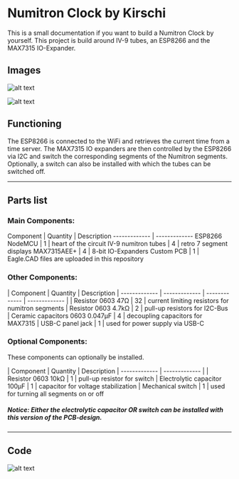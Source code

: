 # Numitron Clock by Kirschi

This is a small documentation if you want to build a Numitron Clock by yourself. This project is build around IV-9 tubes, an ESP8266 and the MAX7315 IO-Expander.

## Images

![alt text](https://i.imgur.com/WxeO8AT.jpeg)

![alt text](https://i.imgur.com/QRNSPmU.jpeg)

## Functioning

The ESP8266 is connected to the WiFi and retrieves the current time from a time server. The MAX7315 IO expanders are then controlled by the ESP8266 via I2C and switch the corresponding segments of the Numitron segments.
Optionally, a switch can also be installed with which the tubes can be switched off.

------

## Parts list

### Main Components:

                   
Component  | Quantity | Description
------------- | ------------- 
ESP8266 NodeMCU  | 1 | heart of the circuit
IV-9 numitron tubes | 4 | retro 7 segment displays 
MAX7315AEE+ | 4 | 8-bit IO-Expanders 
Custom PCB | 1 | Eagle.CAD files are uploaded in this repository

### Other Components:

                    
| Component  | Quantity | Description
| ------------- | ------------- | ------------- | ------------- |
| Resistor 0603 47Ω  | 32  | current limiting resistors for numitron segments
| Resistor 0603 4.7kΩ  | 2  | pull-up resistors for I2C-Bus
| Ceramic capacitors  0603 0.047µF  | 4  | decoupling capacitors for MAX7315
| USB-C panel jack  | 1  | used for power supply via USB-C
                    
### Optional Components:
These components can optionally be installed.

| Component  | Quantity | Description
| ------------- | ------------- |
| Resistor 0603 10kΩ  | 1 | pull-up resistor for switch
| Electrolytic capacitor 100µF   | 1  | capacitor for voltage stabilization
| Mechanical switch  | 1  | used for turning all segments on or off

##### Notice: Either the electrolytic capacitor OR switch can be installed with this version of the PCB-design.

------
## Code
![alt text](https://i.imgur.com/cIVGxHw.png)


